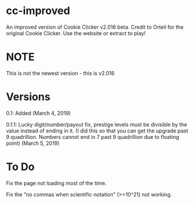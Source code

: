 # cc-improved
An improved version of Cookie Clicker v2.016 beta. Credit to Orteil for the original Cookie Clicker. Use the website or extract to play!
# NOTE
This is not the newest version - this is v2.016
# Versions
0.1: Added (March 4, 2019)

0.1.1: Lucky digit/number/payout fix, prestige levels must be divisible by the value instead of ending in it. (I did this so that you can get the upgrade past 9 quadrillion. Numbers cannot end in 7 past 9 quadrillion due to floating point) (March 5, 2019)
# To Do
Fix the page not loading most of the time.

Fix the "no commas when scientific notation" (>=10^21) not working.
